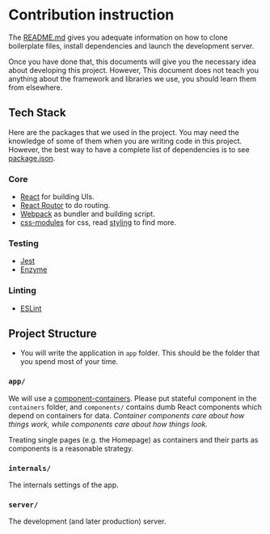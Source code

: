 # Contribution instruction

The [README.md](../README.md) gives you adequate information on how to clone boilerplate files, install dependencies and launch the development server.

Once you have done that, this documents will give you the necessary idea about developing this project. However, This document does not teach you anything about the framework and libraries we use, you should learn them from elsewhere.


## Tech Stack
Here are the packages that we used in the project. You may need the knowledge of some of them when you are writing code in this project. However, the best way to have a complete list of dependencies is to see [package.json](../package.json).

### Core
- [React](https://reactjs.org/) for building UIs.
- [React Routor](https://github.com/ReactTraining/react-router) to do routing.
- [Webpack](https://webpack.js.org/) as bundler and building script.
- [css-modules](https://github.com/css-modules/css-modules) for css, read [styling](documents/css.md) to find more.

### Testing
- [Jest](http://facebook.github.io/jest/)
- [Enzyme](http://airbnb.io/enzyme/)

### Linting
- [ESLint](http://eslint.org/)

## Project Structure
- You will write the application in `app` folder. This should be the folder that you spend most of your time.

### `app/`
We will use a [component-containers](https://medium.com/@dan_abramov/smart-and-dumb-components-7ca2f9a7c7d0). Please put stateful component in the `containers` folder, and `components/` contains dumb React components which depend on containers for data. *Container components care about how things work, while components care about how things look.*

Treating single pages (e.g. the Homepage) as containers and their parts as components is a reasonable strategy.

### `internals/`
The internals settings of the app.

### `server/`
The development (and later production) server.
